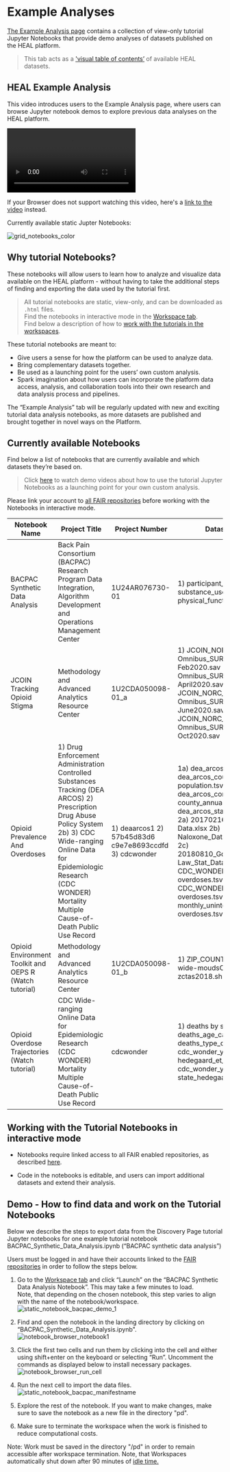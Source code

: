 
# Example Analyses

[The Example Analysis page](https://healdata.org/portal/resource-browser) contains a collection of view-only tutorial Jupyter Notebooks that provide demo analyses of datasets published on the HEAL platform.

> This tab acts as a ['visual table of contents’](#currently-available-notebooks) of available HEAL datasets.

## HEAL Example Analysis

This video introduces users to the Example Analysis page, where users can browse Jupyter notebook demos to explore previous data analyses on the HEAL platform.  

![type:video](videos/Opioid_Ovderdose_Traj_CDCWonder_Demo_2021-07-21.mp4)
   
If your Browser does not support watching this video, here's a [link to the video](videos/Opioid_Ovderdose_Traj_CDCWonder_Demo_2021-07-21.mp4) instead.  
  

Currently available static Jupter Notebooks:

![grid_notebooks_color](img/grid_notebooks_color.png)

## Why tutorial Notebooks?

These notebooks will allow users to learn how to analyze and visualize data available on the HEAL platform - without having to take the additional steps of finding and exporting the data used by the tutorial first.

> All tutorial notebooks are static, view-only, and can be downloaded as `.html` files.  
> Find the notebooks in interactive mode in the [Workspace tab](platform_workspaces.md).  
> Find below a description of how to [work with the tutorials in the workspaces](#working-with-the-tutorial-notebooks-in-interactive-mode).  

These tutorial notebooks are meant to:

*   Give users a sense for how the platform can be used to analyze data.
*   Bring complementary datasets together.
*   Be used as a launching point for the users’ own custom analysis.
*   Spark imagination about how users can incorporate the platform data access, analysis, and collaboration tools into their own research and data analysis process and pipelines.

The “Example Analysis” tab will be regularly updated with new and exciting tutorial data analysis notebooks, as more datasets are published and brought together in novel ways on the Platform.

## Currently available Notebooks

Find below a list of notebooks that are currently available and which datasets they’re based on.

> Click [here](platform_tutorial_videos.md) to watch demo videos about how to use the tutorial Jupyter Notebooks as a launching point for your own custom analysis.

Please link your account to [all FAIR repositories](platform_request_access.md#linking-access-to-fair-enabled-repositories) before working with the Notebooks in interactive mode.

| Notebook Name | Project Title | Project Number | Datasets used | Language |
|---|---|---|---|---|
| BACPAC Synthetic Data Analysis | Back Pain Consortium (BACPAC) Research Program Data Integration, Algorithm Development and Operations Management Center | 1U24AR076730-01 | 1) participant_ SMART.tsv 2) substance_use_ SMART.tsv 3) physical_function_ SMART.tsv | Python |
| JCOIN Tracking Opioid Stigma | Methodology and Advanced Analytics Resource Center | 1U2CDA050098-01_a | 1) JCOIN_NORC_ Omnibus_SURVEY1_ Feb2020.sav 2) JCOIN_NORC_ Omnibus_SURVEY2_ April2020.sav 3) JCOIN_NORC_ Omnibus_SURVEY3_ June2020.sav 4) JCOIN_NORC_ Omnibus_SURVEY4_ Oct2020.sav | Python |
| Opioid Prevalence And Overdoses | 1) Drug Enforcement Administration Controlled Substances Tracking (DEA ARCOS)  2) Prescription Drug Abuse Policy System  2b) 3) CDC Wide-ranging Online Data for Epidemiologic Research (CDC WONDER) Mortality Multiple Cause-of-Death Public Use Record | 1) deaarcos1  2) 57b45d83d6 c9e7e8693ccdfd  3) cdcwonder | 1a) dea_arcos_drug_list.tsv 1b) dea_arcos_county_ population.tsv 1c) dea_arcos_combined_ county_annual.tsv 1d) dea_arcos_state_population.tsv  2a) 20170216-RM-Stat-Data.xlsx 2b) Naloxone_Data_09112020.xlsx 2c) 20180810_Good_Samaritan_ Law_Stat_Data.xlsx  3a) CDC_WONDER_unintentional_ overdoses.tsv 3b) CDC_WONDER_suicide_ overdoses.tsv 3c) monthly_unintentional_ overdoses.tsv | Python |
| Opioid Environment Toolkit and OEPS R (Watch tutorial) | Methodology and Advanced Analytics Resource Center | 1U2CDA050098-01_b | 1) ZIP_COUNTY.xlsx 2) us-wide-moudsCleaned.csv 3) zctas2018.shp | RStudio |
| Opioid Overdose Trajectories (Watch tutorial) | CDC Wide-ranging Online Data for Epidemiologic Research (CDC WONDER) Mortality Multiple Cause-of-Death Public Use Record | cdcwonder | 1) deaths by sex 2) deaths_age_cat.xlsx 3) deaths_type_opioid.xlsx 4) cdc_wonder_year_cause_ hedegaard_et_al_2020.txt 5) cdc_wonder_year_cause_ state_hedegaard_et_al_2020.txt | Python |

## Working with the Tutorial Notebooks in interactive mode

*   Notebooks require linked access to all FAIR enabled repositories, as described [here](platform_request_access.md#linking-access-to-fair-enabled-repositories).

*   Code in the notebooks is editable, and users can import additional datasets and extend their analysis.

## Demo - How to find data and work on the Tutorial Notebooks

Below we describe the steps to export data from the Discovery Page tutorial Jupyter notebooks for one example tutorial notebook BACPAC\_Synthetic\_Data\_Analysis.ipynb (“BACPAC synthetic data analysis”)

Users must be logged in and have their accounts linked to the [FAIR repositories](platform_request_access.md#linking-access-to-fair-enabled-repositories) in order to follow the steps below.

1.  Go to the [Workspace tab](https://healdata.org/portal/workspace) and click “Launch” on the “BACPAC Synthetic Data Analysis Notebook”. This may take a few minutes to load.  
    Note, that depending on the chosen notebook, this step varies to align with the name of the notebook/workspace.  
    ![static_notebook_bacpac_demo_1](img/static_notebook_bacpac_demo_1.png)  
      
    
2.  Find and open the notebook in the landing directory by clicking on “BACPAC\_Synthetic\_Data\_Analysis.ipynb".  
    ![notebook_browser_notebook1](img/static_notebook_bacpac_demo.png)  
      
    
3.  Click the first two cells and run them by clicking into the cell and either using shift+enter on the keyboard or selecting “Run”. Uncomment the commands as displayed below to install necessary packages.  
    ![notebook_browser_run_cell](img/notebook_browser_run_cell.png)  
      
    
4.  Run the next cell to import the data files.  
    ![static_notebook_bacpac_manifestname](img/static_notebook_bacpac_manifestname.png)  
      
    
5.  Explore the rest of the notebook. If you want to make changes, make sure to save the notebook as a new file in the directory "pd".  
      
    
6.  Make sure to terminate the workspace when the work is finished to reduce computational costs.

Note: Work must be saved in the directory "/pd" in order to remain accessible after workspace termination. Note, that Workspaces automatically shut down after 90 minutes of [idle time.](platform_workspaces.md#automatic-workspace-shutdown)
